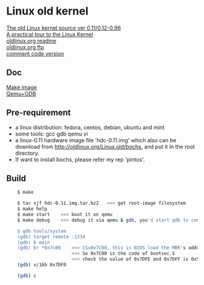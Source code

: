Linux old kernel
================

[The old Linux kernel source ver 0.11/0.12-0.96](http://www.oldlinux.org)  
[A practical tour to the Linux Kernel](http://bootloader.wikidot.com/linux:kernel:tour)  
[oldlinux.org readme](http://oldlinux.org/oldlinux/viewthread.php?tid=290)  
[oldlinux.org ftp](http://oldlinux.org/Linux.old/)  
[comment code version](https://github.com/karottc/linux-0.11)  

## Doc

[Make image](http://my-zhang.github.io/blog/2014/06/28/make-bootable-linux-disk-image-with-grub2/)  
[Qemu+GDB](http://wwssllabcd.github.io/blog/2012/08/03/compile-linux011/)  

## Pre-requirement

* a linux distribution: fedora, centos, debian, ubuntu and mint
* some tools: gcc gdb qemu vi
* a linux-0.11 hardware image file 'hdc-0.11.img' which also can be download from http://oldlinux.org/Linux.old/bochs, and put it in the root directory.
* If want to install bochs, please refer my rep 'pintos'.

## Build
```bash
    $ make

    $ tar xjf hdc-0.11.img.tar.bz2   <<< get root-image filesystem
    $ make help
    $ make start    <<< boot it on qemu
    $ make debug    <<< debug it via qemu & gdb, you'd start gdb to connect it.

    $ gdb tools/system
    (gdb) target remote :1234
    (gdb) b main
    (gdb) br *0x7c00    <<< CS=0x7C00, this is BIOS load the MBR's address, here bios hand over the control to linux-kernel.
                        <<< So 0x7C00 is the code of bootsec.S
                        <<< check the value of 0x7DFE and 0x7DFF is 0x55 0xAA or not
    (gdb) x/16b 0x7DF0

    (gdb) c
```

